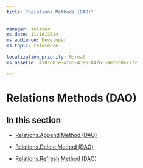 ```yaml
---
title: "Relations Methods (DAO)"
 
 
manager: soliver
ms.date: 11/16/2014
ms.audience: Developer
ms.topic: reference
  
localization_priority: Normal
ms.assetid: 4581d01e-afa5-438b-847b-58ef8c8e7772

---
```


# Relations Methods (DAO)

## In this section

- [Relations.Append Method (DAO)](relations-append-method-dao.md)
    
- [Relations.Delete Method (DAO)](relations-delete-method-dao.md)
    
- [Relations.Refresh Method (DAO)](relations-refresh-method-dao.md)
    

